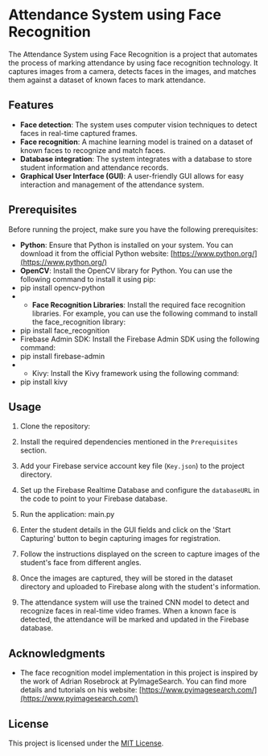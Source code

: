 # Attendance System using Face Recognition

The Attendance System using Face Recognition is a project that automates the process of marking attendance by using face recognition technology. It captures images from a camera, detects faces in the images, and matches them against a dataset of known faces to mark attendance.

## Features

- **Face detection**: The system uses computer vision techniques to detect faces in real-time captured frames.
- **Face recognition**: A machine learning model is trained on a dataset of known faces to recognize and match faces.
- **Database integration**: The system integrates with a database to store student information and attendance records.
- **Graphical User Interface (GUI)**: A user-friendly GUI allows for easy interaction and management of the attendance system.

## Prerequisites

Before running the project, make sure you have the following prerequisites:

- **Python**: Ensure that Python is installed on your system. You can download it from the official Python website: [https://www.python.org/](https://www.python.org/)
- **OpenCV**: Install the OpenCV library for Python. You can use the following command to install it using pip:
- pip install opencv-python
- - **Face Recognition Libraries**: Install the required face recognition libraries. For example, you can use the following command to install the face_recognition library:
- pip install face_recognition
- Firebase Admin SDK: Install the Firebase Admin SDK using the following command:
- pip install firebase-admin
- - Kivy: Install the Kivy framework using the following command:
- pip install kivy

## Usage

1. Clone the repository:

2. Install the required dependencies mentioned in the `Prerequisites` section.

3. Add your Firebase service account key file (`Key.json`) to the project directory.

4. Set up the Firebase Realtime Database and configure the `databaseURL` in the code to point to your Firebase database.

5. Run the application: main.py

6. Enter the student details in the GUI fields and click on the 'Start Capturing' button to begin capturing images for registration.

7. Follow the instructions displayed on the screen to capture images of the student's face from different angles.

8. Once the images are captured, they will be stored in the dataset directory and uploaded to Firebase along with the student's information.

9. The attendance system will use the trained CNN model to detect and recognize faces in real-time video frames. When a known face is detected, the attendance will be marked and updated in the Firebase database.

## Acknowledgments

- The face recognition model implementation in this project is inspired by the work of Adrian Rosebrock at PyImageSearch. You can find more details and tutorials on his website: [https://www.pyimagesearch.com/](https://www.pyimagesearch.com/)

## License

This project is licensed under the [MIT License](LICENSE).

